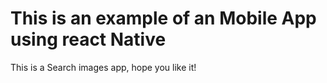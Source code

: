 # This is an example of an Mobile App using react Native
This is a Search images app, hope you like it!